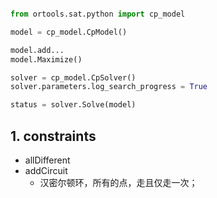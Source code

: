 
```python

from ortools.sat.python import cp_model

model = cp_model.CpModel()

model.add...
model.Maximize()

solver = cp_model.CpSolver()
solver.parameters.log_search_progress = True

status = solver.Solve(model)


```

## 1. constraints


- allDifferent
- addCircuit
    - 汉密尔顿环，所有的点，走且仅走一次；
